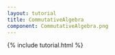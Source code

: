 ```yaml
---
layout: tutorial
title: CommutativeAlgebra
component: CommutativeAlgebra.png
---
```


{% include tutorial.html %}
